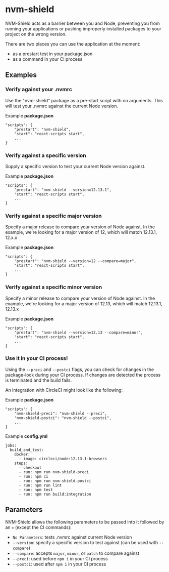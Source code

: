 # nvm-shield

NVM-Shield acts as a barrier between you and Node, preventing you from running
your applications or pushing improperly installed packages to your project on
the wrong version.

There are two places you can use the application at the moment:

- as a prestart test in your package.json
- as a command in your CI process

## Examples

### Verify against your .nvmrc

Use the "nvm-shield" package as a pre-start script with no arguments. This will
test your .nvmrc against the current Node version.

Example **package.json**

```
"scripts": {
    "prestart": "nvm-shield",
    "start": "react-scripts start",
    ...
}
```

### Verify against a specific version

Supply a specific version to test your current Node version against.

Example **package.json**

```
"scripts": {
    "prestart": "nvm-shield --version=12.13.1",
    "start": "react-scripts start",
    ...
}
```

### Verify against a specific **major** version

Specify a major release to compare your version of Node against. In the example,
we're looking for a major version of 12, which will match 12.13.1, 12.x.x

Example **package.json**

```
"scripts": {
    "prestart": "nvm-shield --version=12 --compare=major",
    "start": "react-scripts start",
    ...
}
```

### Verify against a specific **minor** version

Specify a minor release to compare your version of Node against. In the example,
we're looking for a major version of 12.13, which will match 12.13.1, 12.13.x

Example **package.json**

```
"scripts": {
    "prestart": "nvm-shield --version=12.13 --compare=minor",
    "start": "react-scripts start",
    ...
}
```

### Use it in your CI process!

Using the `--preci` and `--postci` flags, you can check for changes in the
package-lock during your CI process. If changes are detected the process is
terminated and the build fails.

An integration with CircleCI might look like the following:

Example **package.json**

```
"scripts": {
    "nvm-shield-preci": "nvm-shield --preci",
    "nvm-shield-postci": "nvm-shield --postci",
    ...
}
```

Example **config.yml**

```
jobs:
  build_and_test:
    docker:
      - image: circleci/node:12.13.1-browsers
    steps:
      - checkout
      - run: npm run nvm-shield-preci
      - run: npm ci
      - run: npm run nvm-shield-postci
      - run: npm run lint
      - run: npm test
      - run: npm run build:integration
```

## Parameters

NVM-Shield allows the following parameters to be passed into it followed by an `=` (except the CI commands):

- `No Parameters`: tests .nvmrc against current Node version
- `--version`: specify a specific version to test against (can be used with `--compare`)
- `--compare`: accepts `major`, `minor`, or `patch` to compare against
- `--preci`: used before `npm i` in your CI process
- `--postci`: used after `npm i` in your CI process
